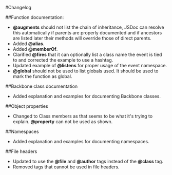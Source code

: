 #Changelog

##Function documentation:
* **@augments** should not list the chain of inheritance, JSDoc can resolve this automatically if parents are properly documented and if ancestors are listed later their methods will override those of direct parents.
* Added **@alias**.
* Added **@memberOf**.
* Clarified **@fires** that it can optionally list a class name the event is tied to and corrected the example to use a hashtag.
* Updated example of **@listens** for proper usage of the event namespace.
* **@global** should not be used to list globals used. It should be used to mark the function as global.

##Backbone class documentation
* Added explanation and examples for documenting Backbone classes.

##Object properties
* Changed to Class members as that seems to be what it's trying to explain. **@property** can not be used as shown.

##Namespaces
* Added explanation and examples for documenting namespaces.

##File headers
* Updated to use the **@file** and **@author** tags instead of the **@class** tag.
* Removed tags that cannot be used in file headers.
